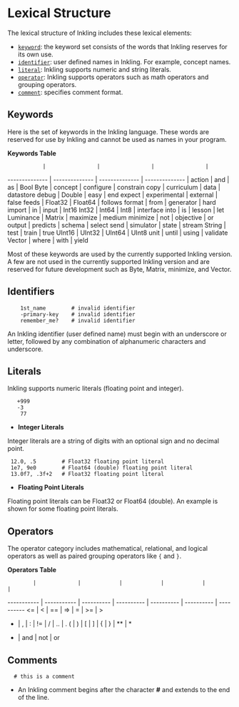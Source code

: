 # Lexical Structure

The lexical structure of Inkling includes these lexical elements:

* [`keyword`][1]: the keyword set consists of the words that Inkling reserves for its own use.
* [`identifier`][2]: user defined names in Inkling. For example, concept names.
* [`literal`][3]: Inkling supports numeric and string literals.
* [`operator`][4]: Inkling supports operators such as math operators and grouping operators.
* [`comment`][5]: specifies comment format.


## Keywords

Here is the set of keywords in the Inkling language. These words are reserved
for use by Inkling and cannot be used as names in your program. 

**Keywords Table**

               |                |                |                |
-------------- | -------------- | -------------- | -------------- |
action | and | as | Bool
Byte | concept | configure | constrain
copy | curriculum | data | datastore
debug | Double | easy | end
expect | experimental | external | false
feeds | Float32 | Float64 | follows
format | from | generator | hard
import | in | input | Int16
Int32 | Int64 | Int8 | interface
into | is | lesson | let
Luminance | Matrix | maximize | medium
minimize | not | objective | or
output | predicts | schema | select
send | simulator | state | stream
String | test | train | true
UInt16 | UInt32 | UInt64 | UInt8
unit | until | using | validate
Vector | where | with | yield

<aside class="notice">
Most of these keywords are used by the currently supported Inkling version.
A few are not used in the currently supported Inkling version and are
reserved for future development such as Byte, Matrix, minimize, and Vector.
</aside>

## Identifiers

```inkling--code
    1st_name        # invalid identifier
    -primary-key    # invalid identifier
    remember_me?    # invalid identifier
```

An Inkling identifier (user defined name) must begin with an underscore or
letter, followed by any combination of alphanumeric characters and underscore.

## Literals

Inkling supports numeric literals (floating point and integer). 

```inkling--code
   +999
   -3
    77
```
* **Integer Literals**

Integer literals are a string of digits with an optional sign and no decimal
point.

```inkling--code
 12.0, .5        # Float32 floating point literal
 1e7, 9e0        # Float64 (double) floating point literal
 13.0f7, .3f+2   # Float32 floating point literal
```

* **Floating Point Literals**

Floating point literals can be Float32 or Float64 (double). An example is shown for
some floating point literals.


## Operators

The operator category includes mathematical, relational, and logical operators as well as
paired grouping operators like `{` and `}`. 

**Operators Table**


            |             |            |            |            |            |           
----------- | ----------- | ---------- | ---------- | ---------- | ---------- | ---------- 
<= | < | == | => | = | >= | > 
- | , | : | != | / | .. | .
( | ) | [ | ] | { | } | ** | *
+ | and | not | or 


## Comments

```inkling--code
  # this is a comment
```

* An Inkling comment begins after the character **#** and extends to the end of the line.

[1]: #keywords
[2]: #identifiers
[3]: #literals
[4]: #operators
[5]: #comments

